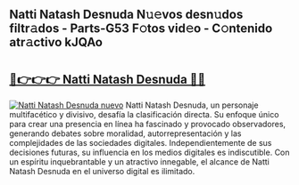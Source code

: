 ## Natti Natash Desnuda N𝚞𝚎vos desn𝚞dos filtr𝚊dos - Parts-G53 F𝚘tos vid𝚎o - C𝚘ntenido atr𝚊ctivo kJQAo

# <h2><a href="http://mbcfk8.tromn.icu/?c=Natti+Natash+Desnuda">🔗👉👉👉 Natti Natash Desnuda 🔗🔗</a></h2>

[![Natti Natash Desnuda nuevo](https://i.imgur.com/pEAQMta.gif)](http://mbcfk8.tromn.icu/?c=Natti+Natash+Desnuda)
Natti Natash Desnuda, un personaje multifacético y divisivo, desafía la clasificación directa. Su enfoque único para crear una presencia en línea ha fascinado y provocado observadores, generando debates sobre moralidad, autorrepresentación y las complejidades de las sociedades digitales. Independientemente de sus decisiones futuras, su influencia en los medios digitales es indiscutible. Con un espíritu inquebrantable y un atractivo innegable, el alcance de Natti Natash Desnuda en el universo digital es ilimitado.
